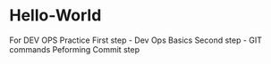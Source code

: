 # Hello-World
For DEV OPS Practice
First step - Dev Ops Basics
Second step - GIT commands
Peforming Commit step
